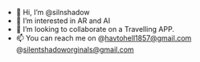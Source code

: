 - 👋 Hi, I’m @silnshadow
- 👀 I’m interested in AR and AI
- 💞️ I’m looking to collaborate on a Travelling APP.
- 📫 You can reach me on @havtohell1857@gmail.com @silentshadoworginals@gmail.com
<!---
silnshadow/silnshadow is a ✨ special ✨ repository because its `README.md` (this file) appears on your GitHub profile.
You can click the Preview link to take a look at your changes.
--->
